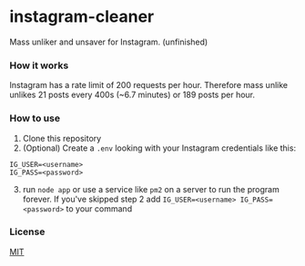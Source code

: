 # instagram-cleaner
Mass unliker and unsaver for Instagram. (unfinished)
### How it works
Instagram has a rate limit of 200 requests per hour. Therefore mass unlike unlikes 21 posts every 400s (~6.7 minutes) or 189 posts per hour.
### How to use
1. Clone this repository
2. (Optional) Create a `.env` looking with your Instagram credentials like this:
```
IG_USER=<username>
IG_PASS=<password>
```
3. run `node app` or use a service like `pm2` on a server to run the program forever. If you've skipped step 2 add `IG_USER=<username> IG_PASS=<password>` to your command 
### License
[MIT](LICENSE)

